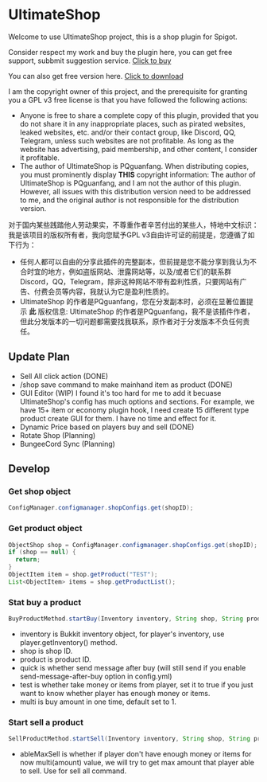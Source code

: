 # UltimateShop

Welcome to use UltimateShop project, this is a shop plugin for Spigot.

Consider respect my work and buy the plugin here, you can get free support, subbmit suggestion service. [Click to buy](https://www.spigotmc.org/resources/ultimateshop-premium-menu-dynamic-price-limits-apply-settings-sell-all-and-more-1-17-1-20.113069/)

You can also get free version here. [Click to download](https://www.spigotmc.org/resources/ultimateshop-menus-limits-apply-settings-10-directly-hook-and-more-1-17-1-20.110601/)

I am the copyright owner of this project, and the prerequisite for granting you a GPL v3 free license is that you have followed the following actions:
- Anyone is free to share a complete copy of this plugin, provided that you do not share it in any inappropriate places, such as pirated websites, leaked websites, etc. and/or their contact group, like Discord, QQ, Telegram, unless such websites are not profitable. As long as the website has advertising, paid membership, and other content, I consider it profitable.
- The author of UltimateShop is PQguanfang. When distributing copies, you must prominently display **THIS** copyright information: The author of UltimateShop is PQguanfang, and I am not the author of this plugin. However, all issues with this distribution version need to be addressed to me, and the original author is not responsible for the distribution version.

对于国内某些践踏他人劳动果实，不尊重作者辛苦付出的某些人，特地中文标识：
我是该项目的版权所有者，我向您赋予GPL v3自由许可证的前提是，您遵循了如下行为：
- 任何人都可以自由的分享此插件的完整副本，但前提是您不能分享到我认为不合时宜的地方，例如盗版网站、泄露网站等，以及/或者它们的联系群 Discord，QQ，Telegram，除非这种网站不带有盈利性质，只要网站有广告、付费会员等内容，我就认为它是盈利性质的。
- UltimateShop 的作者是PQguanfang，您在分发副本时，必须在显著位置提示 **此** 版权信息: UltimateShop 的作者是PQguanfang，我不是该插件作者，但此分发版本的一切问题都需要找我联系，原作者对于分发版本不负任何责任。
## Update Plan
- Sell All click action (DONE)
- /shop save command to make mainhand item as product (DONE)
- GUI Editor (WIP)
  I found it's too hard for me to add it becuase UltimateShop's config has much options and sections.
  For example, we have 15+ item or economy plugin hook, I need create 15 different type product create GUI for them.
  I have no time and effect for it.
- Dynamic Price based on players buy and sell (DONE)
- Rotate Shop (Planning)
- BungeeCord Sync (Planning)
## Develop
### Get shop object
```java
ConfigManager.configmanager.shopConfigs.get(shopID);
```
### Get product object
```java
ObjectShop shop = ConfigManager.configmanager.shopConfigs.get(shopID);
if (shop == null) {
  return;
}
ObjectItem item = shop.getProduct("TEST");
List<ObjectItem> items = shop.getProductList();
```

### Stat buy a product
```java
BuyProductMethod.startBuy(Inventory inventory, String shop, String product, Player player, boolean quick, boolean test, int multi);
```
- inventory is Bukkit inventory object, for player's inventory, use player.getInventory() method.
- shop is shop ID.
- product is product ID.
- quick is whether send message after buy (will still send if you enable send-message-after-buy option in config.yml)
- test is whether take money or items from player, set it to true if you just want to know whether player has enough money or items.
- multi is buy amount in one time, default set to 1.

### Start sell a product
```java
SellProductMethod.startSell(Inventory inventory, String shop, String product, Player player, boolean quick, boolean test, boolean ableMaxSell, int multi);
```
- ableMaxSell is whether if player don't have enough money or items for now multi(amount) value, we will try to get max amount that player able to sell. Use for sell all command.
